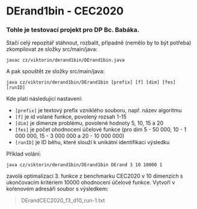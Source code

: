 # DErand1bin - CEC2020

### Tohle je testovací projekt pro DP Bc. Babáka.

Stačí celý repozitář stáhnout, rozbalit, případně (nemělo by to být potřeba) zkompilovat ze složky src/main/java:

`javac cz/viktorin/derand1bin/DErand1bin.java`

A pak spouštět ze složky src/main/java:

`java cz/viktorin/derand1bin/DErand1bin [prefix] [f] [dim] [fes] [runID]`

Kde platí následující nastavení:
- `[prefix]` je textový prefix vzniklého souboru, např. název algoritmu
- `[f]` je id volané funkce, povolený rozsah 1-15
- `[dim]` je dimenze problému, povolené hodnoty 5, 10, 15 a 20
- `[fes]` je počet ohodnocení účelové funkce (pro dim 5 - 50 000, 10 - 1 000 000, 15 - 3 000 000 a 20 - 10 000 000)
- `[runID]` je ID běhu, které slouží k unikátní identifikaci výsledku

Příklad volání:

`java cz/viktorin/derand1bin/DErand1bin DErand 3 10 10000 1`

zavolá optimalizaci 3. funkce z benchmarku CEC2020 v 10 dimenzích s ukončovacím kritériem 10000 ohodnocení účelové funkce. Vytvoří v kořenovém adresáři soubor s výsledkem:
> DErandCEC2020_f3_d10_run-1.txt

